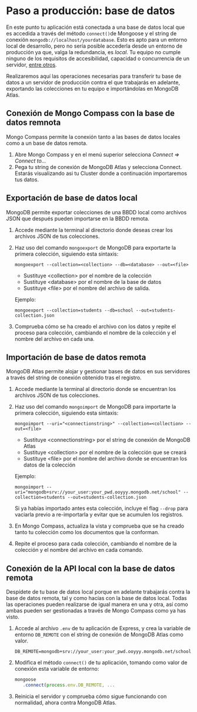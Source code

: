 

# Paso a producción: base de datos

En este punto tu aplicación está conectada a una base de datos local que es accedida a través del método `connect()`de Mongoose y el string de conexión `mongodb://localhost/yourdatabase`. Esto es apto para un entorno local de desarrollo, pero no sería posible accederla desde un entorno de producción ya que, valga la redundancia, es *local*. Tu equipo no cumple ninguno de los requisitos de accesibilidad, capacidad o concurrencia de un servidor, [entre otros](https://preview.my.ironhack.com/lms/courses/course-v1:IRONHACK+WDFT+202008_MAD/units/ironhack-course-chapter_3-sequential_1-vertical#Introduction-to-Databases). 

Realizaremos aquí las operaciones necesarias para transferir tu base de datos a un servidor de producción contra el que trabajarás en adelante, exportando las colecciones en tu equipo e importándolas en MongoDB Atlas.

## Conexión de Mongo Compass con la base de datos remnota

Mongo Compass permite la conexión tanto a las bases de datos locales como a un base de datos remota.

1. Abre Mongo Compass y en el menú superior selecciona *Connect => Connect to...*
2. Pega tu string de conexión de MongoDB Atlas y selecciona Connect. Estarás visualizando asi tu Cluster donde a continuación importaremos tus datos. 

## Exportación de base de datos local

MongoDB permite exportar colecciones de una BBDD local como archivos JSON que después pueden importarse en la BBDD remota. 

1. Accede mediante la terminal al directorio donde deseas crear los archivos JSON de tus colecciones.

2. Haz uso del comando `mongoexport` de MongoDB para exportarte la primera colección, siguiendo esta sintaxis:

   `mongoexport --collection=<collection> --db=<database> --out=<file>`
    
    - Sustituye &lt;collection> por el nombre de la colección
    - Sustituye &lt;database> por el nombre de la base de datos
    - Sustituye &lt;file> por el nombre del archivo de salida.

   Ejemplo:
 
     `mongoexport --collection=students --db=school --out=students-collection.json`

3. Comprueba cómo se ha creado el archivo con los datos y repite el proceso para colección, cambiando el nombre de la colección y el nombre del archivo en cada una.

## Importación de base de datos remota

MongoDB Atlas permite alojar y gestionar bases de datos en sus servidores a través del string de conexión obtenido tras el registro.

1. Accede mediante la terminal al directorio donde se encuentran los archivos JSON de tus colecciones.
2. Haz uso del comando `mongoimport` de MongoDB para importarte la primera colección, siguiendo esta sintaxis:

   `mongoimport --uri="<connectionstring>" --collection=<collection> --out=<file>`
    
    - Sustituye &lt;connectionstring> por el string de conexión de MongoDB Atlas 
    - Sustituye &lt;collection> por el nombre de la colección que se creará
    - Sustituye &lt;file> por el nombre del archivo donde se encuentran los datos de la colección

   Ejemplo:
 
     `mongoimport --uri="mongodb+srv://your_user:your_pwd.ooyyy.mongodb.net/school" --collection=students --out=students-collection.json`
     
     Si ya habías importado antes esta colección, incluye el flag `--drop` para vaciarla previo a re-importarla y evitar que se acumulen los registros.

3. En Mongo Compass, actualiza la vista y comprueba que se ha creado tanto tu colección como los documentos que la conforman.
4. Repite el proceso para cada colección, cambiando el nombre de la colección y el nombre del archivo en cada comando.


## Conexión de la API local con la base de datos remota

Despídete de tu base de datos local porque en adelante trabajarás contra la base de datos remota, tal y como hacías con la base de datos local. Todas las operaciones pueden realizarse de igual manera en una y otra, así como ambas pueden ser gestionadas a través de Mongo Compass como ya has visto.

1. Accede al archivo `.env` de tu aplicación de Express, y crea la variable de entorno `DB_REMOTE` con el string de conexión de MongoDB Atlas como valor. 

    `DB_REMOTE=mongodb+srv://your_user:your_pwd.ooyyy.mongodb.net/school`

2. Modifica el método `connect()` de tu aplicación, tomando como valor de conexión esta variable de entorno:

    ````javascript
    mongoose
       .connect(process.env.DB_REMOTE, ...
    ````

3. Reinicia el servidor y comprueba cómo sigue funcionando con normalidad, ahora contra MongoDB Atlas.

